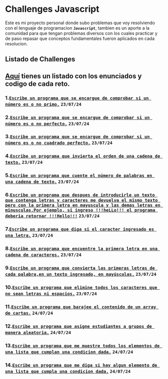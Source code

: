 # Challenges Javascript

Este es mi proyecto personal donde subo problemas que voy resolviendo con el lenguaje de programacion **``Javascript``**, tambien es un aporte a la comunidad para que tengan problemas diversos con los cuales practicar y de paso repasar que conceptos fundamentales fueron aplicados en cada resolucion.

## Listado de Challenges

## **[Aquí](https://github.com/jcbalbdev/Challenges-Javascript/tree/main/javascript/jcbalbdev/challenge) tienes un listado con los enunciados y codigo de cada reto.**

### **1.**[**`Escribe un programa que se encargue de comprobar si un número es o no primo.`**](https://github.com/jcbalbdev/Challenges-Javascript/blob/main/javascript/jcbalbdev/challenge/challenge1.js) **``23/07/24``**

### **2.**[**`Escribe un programa que se encargue de comprobar si un número es o no perfecto.`**](https://github.com/jcbalbdev/Challenges-Javascript/blob/main/javascript/jcbalbdev/challenge/challenge2.js) **``23/07/24``**

### **3.**[**`Escribe un programa que se encargue de comprobar si un número es o no cuadrado perfecto.`**](https://github.com/jcbalbdev/Challenges-Javascript/blob/main/javascript/jcbalbdev/challenge/challenge3.js) **``23/07/24``**

### **4.**[**`Escribe un programa que invierta el orden de una cadena de texto.`**](https://github.com/jcbalbdev/Challenges-Javascript/blob/main/javascript/jcbalbdev/challenge/challenge4.js) **``23/07/24``**

### **5.**[**`Escribe un programa que cuente el número de palabras en una cadena de texto.`**](https://github.com/jcbalbdev/Challenges-Javascript/blob/main/javascript/jcbalbdev/challenge/challenge5.js) **``23/07/24``**

### **6.**[**`Escribe un programa que despues de introducirle un texto que contenga letras y caracteres me devuelva el mismo texto pero con la primera letra en mayuscula y las demas letras en minusculas.Por ejemplo, si ingreso !!!heLLo!!! el programa deberia retornar !!!Hello!!!`**](https://github.com/jcbalbdev/Challenges-Javascript/blob/main/javascript/jcbalbdev/challenge/challenge6.js) **``23/07/24``**

### **7.**[**`Escribe un programa que diga si el caracter ingresado es una letra.`**](https://github.com/jcbalbdev/Challenges-Javascript/blob/main/javascript/jcbalbdev/challenge/challenge7.js) **``23/07/24``**

### **8.**[**`Escribe un programa que encuentre la primera letra en una cadena de caracteres.`**](https://github.com/jcbalbdev/Challenges-Javascript/blob/main/javascript/jcbalbdev/challenge/challenge8.js) **``23/07/24``**

### **9.**[**`Escribe un programa que convierta las primeras letras de cada palabra,en un texto ingresado, en mayúsculas.`**](https://github.com/jcbalbdev/Challenges-Javascript/blob/main/javascript/jcbalbdev/challenge/challenge9.js) **``23/07/24``**

### **10.**[**`Escribe un programa que elimine todos los caracteres que no sean letras ni espacios.`**](https://github.com/jcbalbdev/Challenges-Javascript/blob/main/javascript/jcbalbdev/challenge/challenge10.js) **``23/07/24``**

### **11.**[**`Escribe un programa que barajee el contenido de un array de cartas.`**](https://github.com/jcbalbdev/Challenges-Javascript/blob/main/javascript/jcbalbdev/challenge/challenge11.js) **``24/07/24``**

### **12.**[**`Escribe un programa que asigne estudiantes a grupos de manera aleatoria.`**](https://github.com/jcbalbdev/Challenges-Javascript/blob/main/javascript/jcbalbdev/challenge/challenge12.js) **``24/07/24``**

### **13.**[**`Escribe un programa que me muestre todos los elementos de una lista que cumplan una condicion dada.`**](https://github.com/jcbalbdev/Challenges-Javascript/blob/main/javascript/jcbalbdev/challenge/challenge13.js) **``24/07/24``**

### **14.**[**`Escribe un programa que me diga si hay algun elemento de una lista que cumpla una condicion dada.`**](https://github.com/jcbalbdev/Challenges-Javascript/blob/main/javascript/jcbalbdev/challenge/challenge14.js) **``24/07/24``**